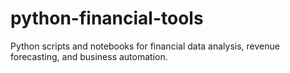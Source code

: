 # python-financial-tools
Python scripts and notebooks for financial data analysis, revenue forecasting, and business automation.
